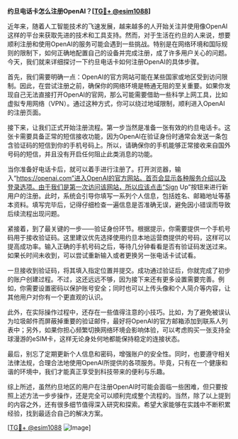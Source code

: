 **约旦电话卡怎么注册OpenAI？[[TG💪+ @esim1088](https://t.me/s/esim1088)]**

近年来，随着人工智能技术的飞速发展，越来越多的人开始关注并使用像OpenAI这样的平台来获取先进的技术和工具支持。然而，对于生活在约旦的人来说，想要顺利注册和使用OpenAI的服务可能会遇到一些挑战。特别是在网络环境和国际规则的限制下，如何正确地配置自己的设备并完成注册，成了许多用户关心的问题。今天，我们就来详细探讨一下约旦电话卡如何注册OpenAI的具体步骤。

首先，我们需要明确一点：OpenAI的官方网站可能在某些国家或地区受到访问限制。因此，在尝试注册之前，确保你的网络环境是畅通无阻的至关重要。如果你发现自己无法直接打开OpenAI的官网，那么可能需要借助一些科学上网工具，比如虚拟专用网络（VPN）。通过这种方式，你可以绕过地域限制，顺利进入OpenAI的注册页面。

接下来，让我们正式开始注册流程。第一步当然是准备一张有效的约旦电话卡。这张卡需要具备正常的短信接收功能，因为OpenAI在验证身份时通常会发送一条包含验证码的短信到你的手机号码上。所以，请确保你的手机能够正常接收来自国外号码的短信，并且没有开启任何阻止此类消息的功能。

当你准备好电话卡后，就可以着手进行注册了。打开浏览器，输入“https://openai.com”进入OpenAI的官方网站。首页会显示各种服务介绍以及登录选项。由于我们是第一次访问该网站，所以应该点击“Sign Up”按钮来进行新用户的注册。此时，系统会引导你填写一系列个人信息，包括姓名、邮箱地址等基本资料。填写完毕后，记得仔细检查一遍信息是否准确无误，避免因小错误而导致后续流程出现问题。

紧接着，到了最关键的一步——验证身份环节。根据提示，你需要提供一个手机号码用于接收验证码。这里建议优先选择使用约旦本地运营商提供的号码，这样可以提高成功率。输入正确的手机号码之后，等待几分钟看看是否有验证码发送过来。如果长时间未收到，可以尝试重新输入或者更换另一张电话卡试试看。

一旦接收到验证码，将其填入指定位置并提交。成功通过验证后，你就完成了初步的账户创建过程。不过，这还远远不够，因为接下来还有更多设置需要完善。例如，你需要设置密码以保护账号安全；同时也可以上传头像和个人简介等内容，让其他用户对你有一个更直观的认识。

此外，在实际操作过程中，还存在一些值得注意的小技巧。比如，为了避免被误认为垃圾邮件而屏蔽掉重要的验证邮件，最好将OpenAI的官方邮箱添加到联系人列表中；另外，如果你担心频繁切换网络环境会影响体验，可以考虑购买一张支持全球漫游的eSIM卡，这样无论身处何地都能保持稳定的连接状态。

最后，别忘了定期更新个人信息和密码，增强账户的安全性。同时，也要遵守相关法律法规，合理合法地使用OpenAI所提供的各项服务。毕竟，只有在一个健康和谐的环境中，我们才能真正享受到科技带来的便利与乐趣。

综上所述，虽然约旦地区的用户在注册OpenAI时可能会面临一些困难，但只要按照上述方法一步步操作，还是完全可以顺利完成整个流程的。当然，除了以上提到的内容之外，还有很多细节值得深入研究和探索。希望大家能够在实践中不断积累经验，找到最适合自己的解决方案。

[[TG💪+ @esim1088](https://t.me/s/esim1088) ![Image](https://i.postimg.cc/4NQfJmqS/Snipaste-2025-05-13-00-14-12.png)]